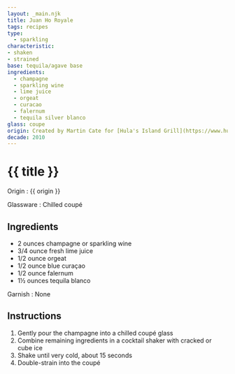 ```yaml
---
layout: _main.njk
title: Juan Ho Royale
tags: recipes
type:
  - sparkling
characteristic:
- shaken
- strained
base: tequila/agave base
ingredients:
  - champagne
  - sparkling wine
  - lime juice
  - orgeat
  - curacao
  - falernum
  - tequila silver blanco
glass: coupe
origin: Created by Martin Cate for [Hula's Island Grill](https://www.hulastiki.com/) in Santa Cruz. The drink was originally named The Steamer after Santa Cruz surf spot Steamer Lane.
decade: 2010
---
```

<!-- markdownlint-disable MD025 -->
# {{ title }}
<!-- markdownlint-disable MD025 -->

Origin
  : {{ origin }}

Glassware
  : Chilled coupé

## Ingredients

* 2 ounces champagne or sparkling wine
* 3/4 ounce fresh lime juice
* 1/2 ounce orgeat
* 1/2 ounce blue curaçao
* 1/2 ounce falernum
* 1&frac12; ounces tequila blanco

Garnish
  : None

## Instructions

1. Gently pour the champagne into a chilled coupé glass
2. Combine remaining ingredients in a cocktail shaker with cracked or cube ice
3. Shake until very cold, about 15 seconds
4. Double-strain into the coupé
